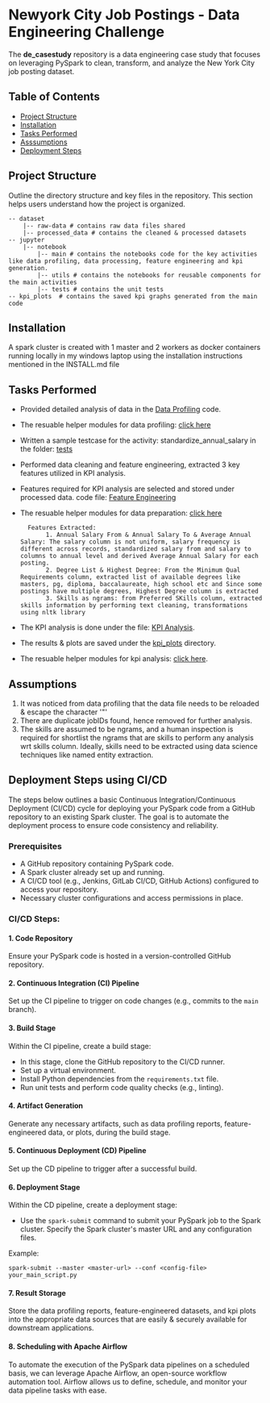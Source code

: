 # Newyork City Job Postings - Data Engineering Challenge

The **de_casestudy** repository is a data engineering case study that focuses on leveraging PySpark to clean, transform, and analyze the New York City job posting dataset.

## Table of Contents

- [Project Structure](#project-structure)
- [Installation](#installation)
- [Tasks Performed](#tasks)
- [Asssumptions](#assumptions)
- [Deployment Steps](#deployment)

<a name="project-structure"></a>
## Project Structure

Outline the directory structure and key files in the repository. This section helps users understand how the project is organized.

	-- dataset
		|-- raw-data # contains raw data files shared
		|-- processed_data # contains the cleaned & processed datasets
	-- jupyter
		|-- notebook
			|-- main # contains the notebooks code for the key activities like data profiling, data processing, feature engineering and kpi generation.
			|-- utils # contains the notebooks for reusable components for the main activities
			|-- tests # contains the unit tests
	-- kpi_plots  # contains the saved kpi graphs generated from the main code 


<a name="installation"></a>
## Installation

A spark cluster is created with 1 master and 2 workers as docker containers running locally in my windows laptop using the installation instructions mentioned in the INSTALL.md file

<a name="tasks"></a>
## Tasks Performed

- Provided detailed analysis of data in the [Data Profiling](https://github.com/iampraveenvemula/de_casestudy/blob/main/jupyter/notebook/main/1.data_profiling.ipynb) code. 
- The resuable helper modules for data profiling: [click here](https://github.com/iampraveenvemula/de_casestudy/blob/main/jupyter/notebook/utils/profiling_utils.ipynb)
- Written a sample testcase for the activity: standardize_annual_salary in the folder: [tests](https://github.com/iampraveenvemula/de_casestudy/tree/main/jupyter/notebook/tests)
- Performed data cleaning and feature engineering, extracted 3 key features utilized in KPI analysis. 
- Features required for KPI analysis are selected and stored under processed data. code file: [Feature Engineering](https://github.com/iampraveenvemula/de_casestudy/blob/main/jupyter/notebook/main/2.data_preprocessing_feature_extraction.ipynb)
- The resuable helper modules for data preparation: [click here](https://github.com/iampraveenvemula/de_casestudy/blob/main/jupyter/notebook/utils/prep_utils.ipynb)

		Features Extracted:
			 1. Annual Salary From & Annual Salary To & Average Annual Salary: The salary column is not uniform, salary frequency is different across records, standardized salary from and salary to columns to annual level and derived Average Annual Salary for each posting.
			 2. Degree List & Highest Degree: From the Minimum Qual Requirements column, extracted list of available degrees like masters, pg, diploma, baccalaureate, high school etc and Since some postings have multiple degrees, Highest Degree column is extracted
			 3. Skills as ngrams: from Preferred SKills column, extracted skills information by performing text cleaning, transformations using nltk library


- The KPI analysis is done under the file: [KPI Analysis](https://github.com/iampraveenvemula/de_casestudy/blob/main/jupyter/notebook/main/3.kpi_analysis.ipynb).
- The results & plots are saved under the [kpi_plots](https://github.com/iampraveenvemula/de_casestudy/tree/main/kpi_plots) directory.
- The resuable helper modules for kpi analysis: [click here](https://github.com/iampraveenvemula/de_casestudy/blob/main/jupyter/notebook/utils/kpi_utils.ipynb).
  
<a name="assumptions"></a>
## Assumptions

1. It was noticed from data profiling that the data file needs to be reloaded & escape the character '"'
2. There are duplicate jobIDs found, hence removed for further analysis.
3. The skills are assumed to be ngrams, and a human inspection is required for shortlist the ngrams that are skills to perform any analysis wrt skills column. Ideally, skills need to be extracted using data science techniques like named entity extraction.

<a name="deployment"></a>
## Deployment Steps using CI/CD

The steps below outlines a basic Continuous Integration/Continuous Deployment (CI/CD) cycle for deploying your PySpark code from a GitHub repository to an existing Spark cluster. The goal is to automate the deployment process to ensure code consistency and reliability.

### Prerequisites

- A GitHub repository containing PySpark code.
- A Spark cluster already set up and running.
- A CI/CD tool (e.g., Jenkins, GitLab CI/CD, GitHub Actions) configured to access your repository.
- Necessary cluster configurations and access permissions in place.

### CI/CD Steps:

#### 1. Code Repository 
Ensure your PySpark code is hosted in a version-controlled GitHub repository.

#### 2. Continuous Integration (CI) Pipeline

Set up the CI pipeline to trigger on code changes (e.g., commits to the `main` branch).

#### 3. Build Stage

Within the CI pipeline, create a build stage:

- In this stage, clone the GitHub repository to the CI/CD runner.
- Set up a virtual environment.
- Install Python dependencies from the `requirements.txt` file.
- Run unit tests and perform code quality checks (e.g., linting).

#### 4. Artifact Generation

Generate any necessary artifacts, such as data profiling reports, feature-engineered data, or plots, during the build stage.

#### 5. Continuous Deployment (CD) Pipeline

Set up the CD pipeline to trigger after a successful build.

#### 6. Deployment Stage

Within the CD pipeline, create a deployment stage:

- Use the `spark-submit` command to submit your PySpark job to the Spark cluster. Specify the Spark cluster's master URL and any configuration files.

Example:
```shell
spark-submit --master <master-url> --conf <config-file> your_main_script.py
```

#### 7. Result Storage

Store the data profiling reports, feature-engineered datasets, and kpi plots into the appropriate data sources that are easily & securely available for downstream applications.

#### 8. Scheduling with Apache Airflow

To automate the execution of the PySpark data pipelines on a scheduled basis, we can leverage Apache Airflow, an open-source workflow automation tool. 
Airflow allows us to define, schedule, and monitor your data pipeline tasks with ease.